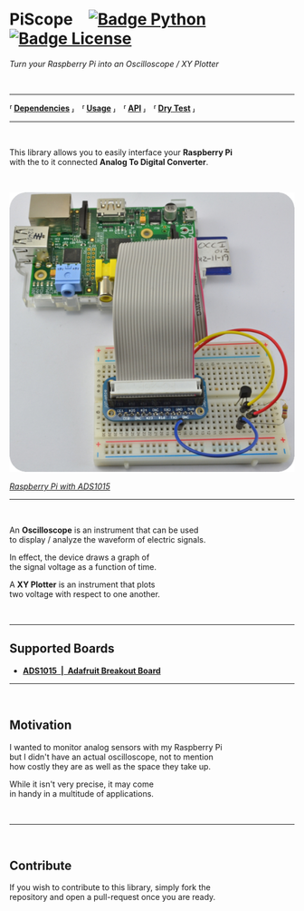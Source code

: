 # PiScope [![Badge Python]][Python] [![Badge License]][License]
*Turn your Raspberry Pi into an Oscilloscope / XY Plotter*

<br>

---

**⸢ [Dependencies] ⸥ ⸢ [Usage] ⸥ ⸢ [API] ⸥ ⸢ [Dry Test] ⸥**

---

<br>

This library allows you to easily interface your **Raspberry Pi** <br>
with the to it connected **Analog To Digital Converter**.

<br>

![Preview]

*[Raspberry Pi with ADS1015][ADS1015 Preview]*

---

<br>

An **Oscilloscope** is an instrument that can be used <br>
to display / analyze the waveform of electric signals.

In effect, the device draws a graph of <br>
the signal voltage as a function of time.

A **XY Plotter** is an instrument that plots <br>
two voltage with respect to one another.

<br>

---

## Supported Boards

- **[ADS1015 | Adafruit Breakout Board][ADS1015]**

---

<br>

## Motivation

I wanted to monitor analog sensors with my Raspberry Pi <br>
but I didn't have an actual oscilloscope, not to mention <br>
how costly they are as well as the space they take up.

While it isn't very precise, it may come <br>in handy in a multitude of applications.

<br>

---

<br>

## Contribute

If you wish to contribute to this library, simply fork the <br>
repository and open a pull-request once you are ready.

<br>

<!----------------------------------------------------------------------------->

[Dependencies]: Documentation/Dependencies.md
[Dry Test]: Documentation/Test.md
[License]: ./LICENSE
[Usage]: Documentation/Usage.md
[API]: Documentation/API.md

[Preview]: Resources/Preview.png

[Badge License]: https://img.shields.io/badge/License-MIT-yellow.svg
[Badge Python]: https://img.shields.io/badge/Python-3776AB?logo=python&logoColor=white

[Python]: https://www.python.org/

[ADS1015]: http://www.adafruit.com/product/1083
[ADS1015 Preview]: https://learn.adafruit.com/system/guides/images/000/000/195/medium800/summary.jpg
